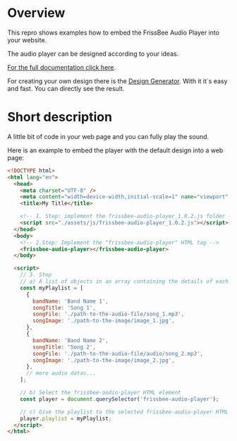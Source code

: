 # Overview

This repro shows examples how to embed the FrissBee Audio Player into your website.

The audio player can be designed according to your ideas.

[For the full documentation click here](https://audio-player.frissbee.de).

For creating your own design there is the [Design Generator](https://audio-player.frissbee.de/docs/1.0.0/design-generator). With it it`s easy and fast. You can directly see the result.

# Short description

A little bit of code in your web page and you can fully play the sound.

Here is an example to embed the player with the default design into a web page:

```html
<!DOCTYPE html>
<html lang="en">
  <head>
    <meta charset="UTF-8" />
    <meta content="width=device-width,initial-scale=1" name="viewport" />
    <title>My Title</title>

    <!-- 1. Step: implement the frissbee-audio-player_1.0.2.js folder -->
    <script src="./assets/js/frissbee-audio-player_1.0.2.js"></script>
  </head>
  <body>
    <!-- 2.Step: Implement the "frissbee-audio-player" HTML tag -->
    <frissbee-audio-player></frissbee-audio-player>
  </body>

  <script>
    // 3. Step
    // a) A list of objects in an array containing the details of each audio file
    const myPlaylist = [
      {
        bandName: 'Band Name 1',
        songTitle: 'Song 1',
        songFile: './path-to-the-audio-file/song_1.mp3',
        songImage: './path-to-the-image/image_1.jpg',
      },
      {
        bandName: 'Band Name 2',
        songTitle: 'Song 2',
        songFile: './path-to-the-audio-file/audio/song_2.mp3',
        songImage: './path-to-the-image/image_2.jpg',
      },
      // more audio datas...
    ];

    // b) Select the frissbee-audio-player HTML element
    const player = document.querySelector('frissbee-audio-player');

    // c) Give the playlist to the selected frissbee-audio-player HTML element with the propery "playlist"
    player.playlist = myPlaylist;
  </script>
</html>
```
